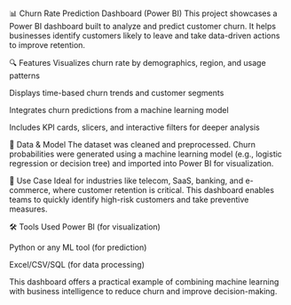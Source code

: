 📊 Churn Rate Prediction Dashboard (Power BI)
This project showcases a Power BI dashboard built to analyze and predict customer churn. It helps businesses identify customers likely to leave and take data-driven actions to improve retention.

🔍 Features
Visualizes churn rate by demographics, region, and usage patterns

Displays time-based churn trends and customer segments

Integrates churn predictions from a machine learning model

Includes KPI cards, slicers, and interactive filters for deeper analysis

🧠 Data & Model
The dataset was cleaned and preprocessed. Churn probabilities were generated using a machine learning model (e.g., logistic regression or decision tree) and imported into Power BI for visualization.

💼 Use Case
Ideal for industries like telecom, SaaS, banking, and e-commerce, where customer retention is critical. This dashboard enables teams to quickly identify high-risk customers and take preventive measures.

🛠️ Tools Used
Power BI (for visualization)

Python or any ML tool (for prediction)

Excel/CSV/SQL (for data processing)

This dashboard offers a practical example of combining machine learning with business intelligence to reduce churn and improve decision-making.

